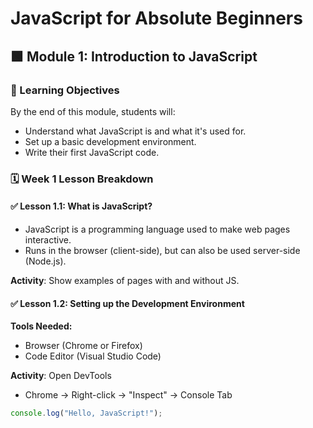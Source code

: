 # JavaScript for Absolute Beginners

## 🟩 Module 1: Introduction to JavaScript

### 🎯 Learning Objectives
By the end of this module, students will:
- Understand what JavaScript is and what it's used for.
- Set up a basic development environment.
- Write their first JavaScript code.

### 🗓 Week 1 Lesson Breakdown

#### ✅ Lesson 1.1: What is JavaScript?
- JavaScript is a programming language used to make web pages interactive.
- Runs in the browser (client-side), but can also be used server-side (Node.js).

**Activity**: Show examples of pages with and without JS.

#### ✅ Lesson 1.2: Setting up the Development Environment
**Tools Needed:**
- Browser (Chrome or Firefox)
- Code Editor (Visual Studio Code)

**Activity**: Open DevTools  
- Chrome → Right-click → "Inspect" → Console Tab

```js
console.log("Hello, JavaScript!");
```

